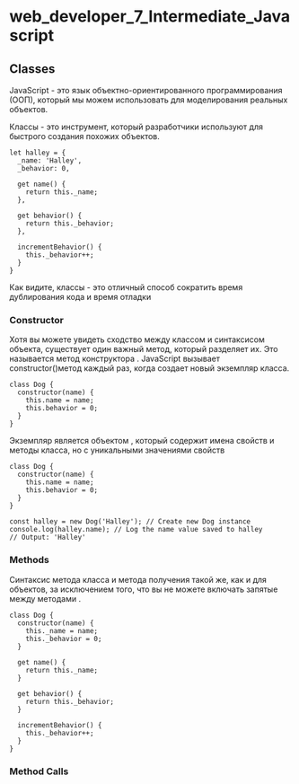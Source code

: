 # web_developer_7_Intermediate_Javascript

## Classes

JavaScript - это язык объектно-ориентированного программирования (ООП), который мы можем использовать для моделирования реальных объектов.

Классы - это инструмент, который разработчики используют для быстрого создания похожих объектов.

```
let halley = {
  _name: 'Halley',
  _behavior: 0,

  get name() {
    return this._name;
  },

  get behavior() {
    return this._behavior;
  },

  incrementBehavior() {
    this._behavior++;
  }
}
```
Как видите, классы - это отличный способ сократить время дублирования кода и время отладки

### Constructor
Хотя вы можете увидеть сходство между классом и синтаксисом объекта, существует один важный метод, который разделяет их. Это называется метод конструктора . JavaScript вызывает constructor()метод каждый раз, когда создает новый экземпляр класса.
```
class Dog {
  constructor(name) {
    this.name = name;
    this.behavior = 0;
  }
}
```

Экземпляр является объектом , который содержит имена свойств и методы класса, но с уникальными значениями свойств
```
class Dog {
  constructor(name) {
    this.name = name;
    this.behavior = 0;
  } 
}

const halley = new Dog('Halley'); // Create new Dog instance
console.log(halley.name); // Log the name value saved to halley
// Output: 'Halley'
```

### Methods
Синтаксис метода класса и метода получения такой же, как и для объектов, за исключением того, что вы не можете включать запятые между методами .
```
class Dog {
  constructor(name) {
    this._name = name;
    this._behavior = 0;
  }

  get name() {
    return this._name;
  }

  get behavior() {
    return this._behavior;
  }

  incrementBehavior() {
    this._behavior++;
  }
}
```

### Method Calls
